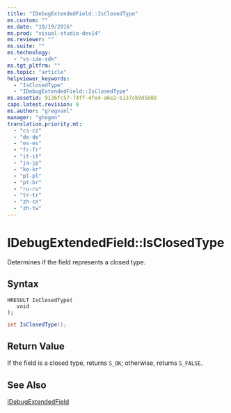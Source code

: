 ```yaml
---
title: "IDebugExtendedField::IsClosedType"
ms.custom: ""
ms.date: "10/19/2016"
ms.prod: "visual-studio-dev14"
ms.reviewer: ""
ms.suite: ""
ms.technology: 
  - "vs-ide-sdk"
ms.tgt_pltfrm: ""
ms.topic: "article"
helpviewer_keywords: 
  - "IsClosedType"
  - "IDebugExtendedField::IsClosedType"
ms.assetid: 9136fc57-74ff-4fe4-a6e2-b137cb9d5b08
caps.latest.revision: 8
ms.author: "gregvanl"
manager: "ghogen"
translation.priority.mt: 
  - "cs-cz"
  - "de-de"
  - "es-es"
  - "fr-fr"
  - "it-it"
  - "ja-jp"
  - "ko-kr"
  - "pl-pl"
  - "pt-br"
  - "ru-ru"
  - "tr-tr"
  - "zh-cn"
  - "zh-tw"
---
```

# IDebugExtendedField::IsClosedType
Determines if the field represents a closed type.  
  
## Syntax  
  
```cpp#  
HRESULT IsClosedType(  
   void  
);  
```  
  
```c#  
int IsClosedType();  
```  
  
## Return Value  
 If the field is a closed type, returns `S_OK`; otherwise, returns `S_FALSE`.  
  
## See Also  
 [IDebugExtendedField](../../../extensibility/debugger/reference/idebugextendedfield.md)